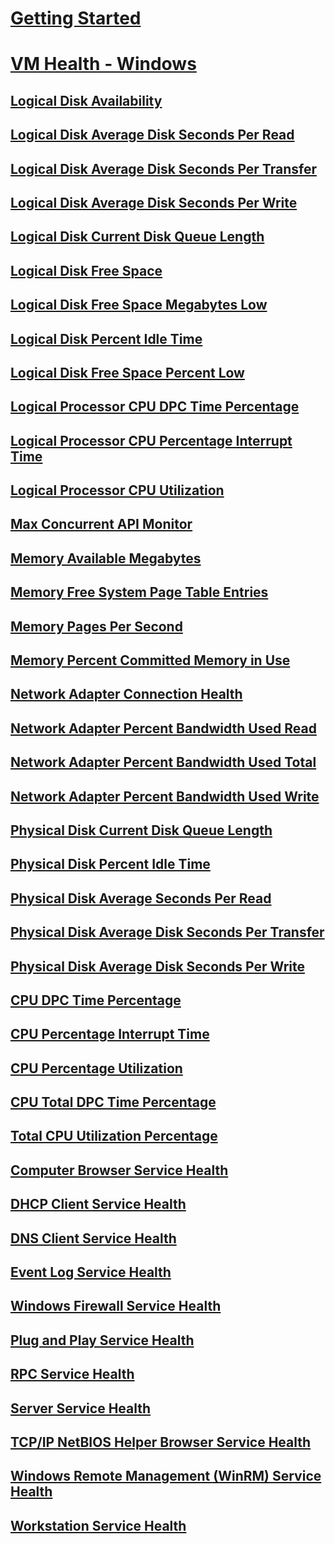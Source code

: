 # [Getting Started](index.md)
# [VM Health - Windows](vmhealth-windows/index.md)
## [Logical Disk Availability](vmhealth-windows/winserver-knowledge-logical-disk-availability.md)
## [Logical Disk Average Disk Seconds Per Read](vmhealth-windows/winserver-knowledge-logical-disk-avgdisksecread.md)
## [Logical Disk Average Disk Seconds Per Transfer](vmhealth-windows/winserver-knowledge-logical-disk-avgdisksectrans.md)
## [Logical Disk Average Disk Seconds Per Write](vmhealth-windows/winserver-knowledge-logical-disk-avgdisksecwrite.md)
## [Logical Disk Current Disk Queue Length](vmhealth-windows/winserver-knowledge-logical-disk-currqueuelength.md)
## [Logical Disk Free Space](vmhealth-windows/winserver-knowledge-logical-disk-freespace.md)
## [Logical Disk Free Space Megabytes Low](vmhealth-windows/winserver-knowledge-logical-disk-mbspacelow.md)
## [Logical Disk Percent Idle Time](vmhealth-windows/winserver-knowledge-logical-disk-pctidletime.md)
## [Logical Disk Free Space Percent Low](vmhealth-windows/winserver-knowledge-logical-disk-pctspacelow.md)
## [Logical Processor CPU DPC Time Percentage](vmhealth-windows/winserver-knowledge-logicalproc-cpudpctime.md)
## [Logical Processor CPU Percentage Interrupt Time](vmhealth-windows/winserver-knowledge-logicalproc-cpuinteruptime.md)
## [Logical Processor CPU Utilization](vmhealth-windows/winserver-knowledge-logicalproc-cpuutilization.md)
## [Max Concurrent API Monitor](vmhealth-windows/winserver-knowledge-os-maxconcurrapi.md)
## [Memory Available Megabytes](vmhealth-windows/winserver-knowledge-memory-availmbytes.md)
## [Memory Free System Page Table Entries](vmhealth-windows/winserver-knowledge-memory-freesyspagetable.md)
## [Memory Pages Per Second](vmhealth-windows/winserver-knowledge-memory-pagespersec.md)
## [Memory Percent Committed Memory in Use](vmhealth-windows/winserver-knowledge-memory-pctcommitted.md)
## [Network Adapter Connection Health](vmhealth-windows/winserver-knowledge-network-adapter-connection.md)
## [Network Adapter Percent Bandwidth Used Read](vmhealth-windows/winserver-knowledge-network-adapter-pctusedread.md)
## [Network Adapter Percent Bandwidth Used Total](vmhealth-windows/winserver-knowledge-network-adapter-pctusedtotal.md)
## [Network Adapter Percent Bandwidth Used Write](vmhealth-windows/winserver-knowledge-network-adapter-pctusedwrite.md)
## [Physical Disk Current Disk Queue Length](vmhealth-windows/winserver-knowledge-physical-disk-currqueuelength.md)
## [Physical Disk Percent Idle Time](vmhealth-windows/winserver-knowledge-physical-disk-pctidletime.md)
## [Physical Disk Average Seconds Per Read](vmhealth-windows/winserver-knowledge-physical-disk-secperread.md)
## [Physical Disk Average Disk Seconds Per Transfer](vmhealth-windows/winserver-knowledge-physical-disk-secpertrans.md)
## [Physical Disk Average Disk Seconds Per Write](vmhealth-windows/winserver-knowledge-physical-disk-secperwrite.md)
## [CPU DPC Time Percentage](vmhealth-windows/winserver-knowledge-processor-cpudpctime.md)
## [CPU Percentage Interrupt Time](vmhealth-windows/winserver-knowledge-processor-cpuinterrupttime.md)
## [CPU Percentage Utilization](vmhealth-windows/winserver-knowledge-processor-cpuutilization.md)
## [CPU Total DPC Time Percentage](vmhealth-windows/winserver-knowledge-processor-dpctime.md)
## [Total CPU Utilization Percentage](vmhealth-windows/winserver-knowledge-processor-totalutil.md)
## [Computer Browser Service Health](vmhealth-windows/winserver-knowledge-svc-computerbrwsr.md)
## [DHCP Client Service Health](vmhealth-windows/winserver-knowledge-svc-dhcpcli.md)
## [DNS Client Service Health](vmhealth-windows/winserver-knowledge-svc-dnscli.md)
## [Event Log Service Health](vmhealth-windows/winserver-knowledge-svc-eventlog.md)
## [Windows Firewall Service Health](vmhealth-windows/winserver-knowledge-svc-firewall.md)
## [Plug and Play Service Health](vmhealth-windows/winserver-knowledge-svc-plugnplay.md)
## [RPC Service Health](vmhealth-windows/winserver-knowledge-svc-rpc.md)
## [Server Service Health](vmhealth-windows/winserver-knowledge-svc-server.md)
## [TCP/IP NetBIOS Helper Browser Service Health](vmhealth-windows/winserver-knowledge-svc-tcpipbrowser.md)
## [Windows Remote Management (WinRM) Service Health](vmhealth-windows/winserver-knowledge-svc-winrm.md)
## [Workstation Service Health](vmhealth-windows/winserver-knowledge-svc-wksstation.md)
